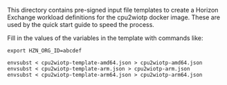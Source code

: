 This directory contains pre-signed input file templates to create a Horizon Exchange workload definitions for the cpu2wiotp docker image. These are used by the quick start guide to speed the process.

Fill in the values of the variables in the template with commands like:

```
export HZN_ORG_ID=abcdef

envsubst < cpu2wiotp-template-amd64.json > cpu2wiotp-amd64.json
envsubst < cpu2wiotp-template-arm.json > cpu2wiotp-arm.json
envsubst < cpu2wiotp-template-arm64.json > cpu2wiotp-arm64.json
```
